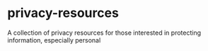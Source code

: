 # privacy-resources
A collection of privacy resources for those interested in protecting information, especially personal
